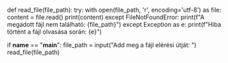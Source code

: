 def read_file(file_path):
    try:
        with open(file_path, 'r', encoding='utf-8') as file:
            content = file.read()
            print(content)
    except FileNotFoundError:
        print(f"A megadott fájl nem található: {file_path}")
    except Exception as e:
        print(f"Hiba történt a fájl olvasása során: {e}")

if __name__ == "__main__":
    file_path = input("Add meg a fájl elérési útját: ")
    read_file(file_path)
